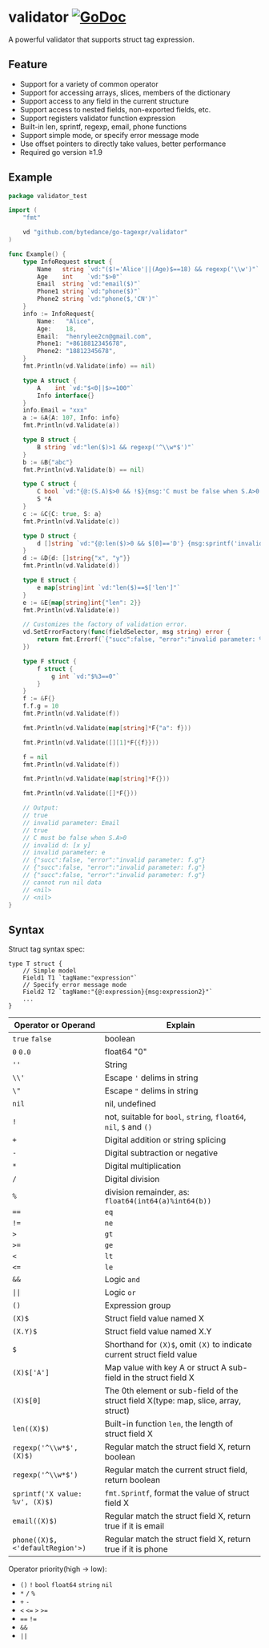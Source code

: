 # validator [![GoDoc](https://img.shields.io/badge/godoc-reference-blue.svg?style=flat-square)](http://godoc.org/github.com/bytedance/go-tagexpr/validator)

A powerful validator that supports struct tag expression.

## Feature

- Support for a variety of common operator
- Support for accessing arrays, slices, members of the dictionary
- Support access to any field in the current structure
- Support access to nested fields, non-exported fields, etc.
- Support registers validator function expression
- Built-in len, sprintf, regexp, email, phone functions
- Support simple mode, or specify error message mode
- Use offset pointers to directly take values, better performance
- Required go version ≥1.9

## Example

```go
package validator_test

import (
	"fmt"

	vd "github.com/bytedance/go-tagexpr/validator"
)

func Example() {
	type InfoRequest struct {
		Name   string `vd:"($!='Alice'||(Age)$==18) && regexp('\\w')"`
		Age    int    `vd:"$>0"`
		Email  string `vd:"email($)"`
		Phone1 string `vd:"phone($)"`
		Phone2 string `vd:"phone($,'CN')"`
	}
	info := InfoRequest{
		Name:   "Alice",
		Age:    18,
		Email:  "henrylee2cn@gmail.com",
		Phone1: "+8618812345678",
		Phone2: "18812345678",
	}
	fmt.Println(vd.Validate(info) == nil)

	type A struct {
		A    int `vd:"$<0||$>=100"`
		Info interface{}
	}
	info.Email = "xxx"
	a := &A{A: 107, Info: info}
	fmt.Println(vd.Validate(a))

	type B struct {
		B string `vd:"len($)>1 && regexp('^\\w*$')"`
	}
	b := &B{"abc"}
	fmt.Println(vd.Validate(b) == nil)

	type C struct {
		C bool `vd:"{@:(S.A)$>0 && !$}{msg:'C must be false when S.A>0'}"`
		S *A
	}
	c := &C{C: true, S: a}
	fmt.Println(vd.Validate(c))

	type D struct {
		d []string `vd:"{@:len($)>0 && $[0]=='D'} {msg:sprintf('invalid d: %v',$)}"`
	}
	d := &D{d: []string{"x", "y"}}
	fmt.Println(vd.Validate(d))

	type E struct {
		e map[string]int `vd:"len($)==$['len']"`
	}
	e := &E{map[string]int{"len": 2}}
	fmt.Println(vd.Validate(e))

	// Customizes the factory of validation error.
	vd.SetErrorFactory(func(fieldSelector, msg string) error {
		return fmt.Errorf(`{"succ":false, "error":"invalid parameter: %s"}`, fieldSelector)
	})

	type F struct {
		f struct {
			g int `vd:"$%3==0"`
		}
	}
	f := &F{}
	f.f.g = 10
	fmt.Println(vd.Validate(f))

	fmt.Println(vd.Validate(map[string]*F{"a": f}))

	fmt.Println(vd.Validate([][1]*F{{f}}))

	f = nil
	fmt.Println(vd.Validate(f))

	fmt.Println(vd.Validate(map[string]*F{}))

	fmt.Println(vd.Validate([]*F{}))

	// Output:
	// true
	// invalid parameter: Email
	// true
	// C must be false when S.A>0
	// invalid d: [x y]
	// invalid parameter: e
	// {"succ":false, "error":"invalid parameter: f.g"}
	// {"succ":false, "error":"invalid parameter: f.g"}
	// {"succ":false, "error":"invalid parameter: f.g"}
	// cannot run nil data
	// <nil>
	// <nil>
}
```

## Syntax

Struct tag syntax spec:

```
type T struct {
	// Simple model
    Field1 T1 `tagName:"expression"`
	// Specify error message mode
    Field2 T2 `tagName:"{@:expression}{msg:expression2}"`
    ...
}
```

|Operator or Operand|Explain|
|-----|---------|
|`true` `false`|boolean|
|`0` `0.0`|float64 "0"|
|`''`|String|
|`\\'`| Escape `'` delims in string|
|`\"`| Escape `"` delims in string|
|`nil`|nil, undefined|
|`!`|not, suitable for `bool`, `string`, `float64`, `nil`, `$` and `()`|
|`+`|Digital addition or string splicing|
|`-`|Digital subtraction or negative|
|`*`|Digital multiplication|
|`/`|Digital division|
|`%`|division remainder, as: `float64(int64(a)%int64(b))`|
|`==`|`eq`|
|`!=`|`ne`|
|`>`|`gt`|
|`>=`|`ge`|
|`<`|`lt`|
|`<=`|`le`|
|`&&`|Logic `and`|
|`\|\|`|Logic `or`|
|`()`|Expression group|
|`(X)$`|Struct field value named X|
|`(X.Y)$`|Struct field value named X.Y|
|`$`|Shorthand for `(X)$`, omit `(X)` to indicate current struct field value|
|`(X)$['A']`|Map value with key A or struct A sub-field in the struct field X|
|`(X)$[0]`|The 0th element or sub-field of the struct field X(type: map, slice, array, struct)|
|`len((X)$)`|Built-in function `len`, the length of struct field X|
|`regexp('^\\w*$', (X)$)`|Regular match the struct field X, return boolean|
|`regexp('^\\w*$')`|Regular match the current struct field, return boolean|
|`sprintf('X value: %v', (X)$)`|`fmt.Sprintf`, format the value of struct field X|
|`email((X)$)`|Regular match the struct field X, return true if it is email|
|`phone((X)$,<'defaultRegion'>)`|Regular match the struct field X, return true if it is phone|

<!-- |`(X)$k`|Traverse each element key of the struct field X(type: map, slice, array)|
|`(X)$v`|Traverse each element value of the struct field X(type: map, slice, array)| -->

<!-- |`&`|Integer bitwise `and`|
|`\|`|Integer bitwise `or`|
|`^`|Integer bitwise `not` or `xor`|
|`&^`|Integer bitwise `clean`|
|`<<`|Integer bitwise `shift left`|
|`>>`|Integer bitwise `shift right`| -->

Operator priority(high -> low):

* `()` `!` `bool` `float64` `string` `nil`
* `*` `/` `%`
* `+` `-`
* `<` `<=` `>` `>=`
* `==` `!=`
* `&&`
* `||`
